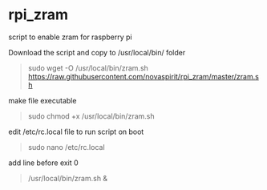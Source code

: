 # rpi_zram
script to enable zram for raspberry pi

Download the script and copy to /usr/local/bin/ folder
> sudo wget -O /usr/local/bin/zram.sh https://raw.githubusercontent.com/novaspirit/rpi_zram/master/zram.sh

make file executable
> sudo chmod +x /usr/local/bin/zram.sh

edit /etc/rc.local file to run script on boot
> sudo nano /etc/rc.local

add line before exit 0
> /usr/local/bin/zram.sh &
